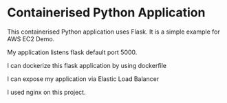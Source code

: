 # Containerised Python Application 
This containerised Python application uses Flask. It is a simple example for AWS EC2 Demo.

My application listens flask default port 5000.

I can dockerize this flask application by using dockerfile

I can expose my application via Elastic Load Balancer

I used nginx on this project. 
